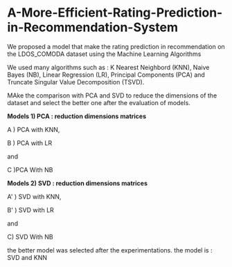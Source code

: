 # A-More-Efficient-Rating-Prediction-in-Recommendation-System
We proposed a model that make the rating prediction in recommendation on the LDOS_COMODA dataset using the Machine Learning Algorithms


We used many algorithms such as : K Nearest Neighbord (KNN), Naive Bayes (NB), Linear Regression (LR), Principal Components (PCA) and Truncate Singular Value Decomposition (TSVD).

MAke the comparison with PCA and SVD to reduce the dimensions of the dataset and select the better one after the evaluation of models.

**Models 1)   PCA : reduction dimensions matrices**

A )  PCA with KNN,

B )  PCA with LR 

and

C )PCA With NB

**Models 2)   SVD : reduction dimensions matrices**

A' )  SVD with KNN,

B' )   SVD with LR 

and

C)     SVD With NB

the better model was selected after the experimentations. the model is : SVD and KNN
